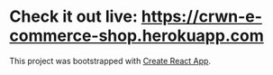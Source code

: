 # Check it out live: https://crwn-e-commerce-shop.herokuapp.com

This project was bootstrapped with [Create React App](https://github.com/facebook/create-react-app).